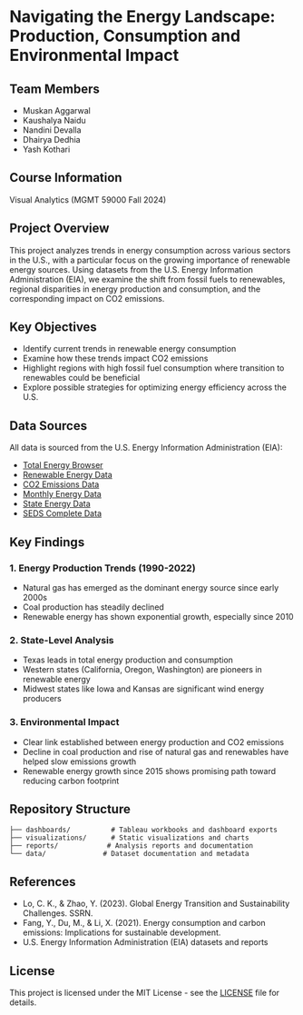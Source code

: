# Navigating the Energy Landscape: Production, Consumption and Environmental Impact

## Team Members
- Muskan Aggarwal
- Kaushalya Naidu
- Nandini Devalla
- Dhairya Dedhia
- Yash Kothari

## Course Information
Visual Analytics (MGMT 59000 Fall 2024)

## Project Overview
This project analyzes trends in energy consumption across various sectors in the U.S., with a particular focus on the growing importance of renewable energy sources. Using datasets from the U.S. Energy Information Administration (EIA), we examine the shift from fossil fuels to renewables, regional disparities in energy production and consumption, and the corresponding impact on CO2 emissions.

## Key Objectives
- Identify current trends in renewable energy consumption
- Examine how these trends impact CO2 emissions
- Highlight regions with high fossil fuel consumption where transition to renewables could be beneficial
- Explore possible strategies for optimizing energy efficiency across the U.S.

## Data Sources
All data is sourced from the U.S. Energy Information Administration (EIA):
- [Total Energy Browser](https://www.eia.gov/opendata/browser/total-energy)
- [Renewable Energy Data](https://www.eia.gov/renewable/data.php#summary)
- [CO2 Emissions Data](https://www.eia.gov/opendata/browser/co2-emissions/co2-emissions-and-carbon-coefficients)
- [Monthly Energy Data](https://www.eia.gov/totalenergy/data/monthly/)
- [State Energy Data](https://www.eia.gov/state/?sid=US)
- [SEDS Complete Data](https://www.eia.gov/state/seds/seds-data-complete.php)

## Key Findings

### 1. Energy Production Trends (1990-2022)
- Natural gas has emerged as the dominant energy source since early 2000s
- Coal production has steadily declined
- Renewable energy has shown exponential growth, especially since 2010

### 2. State-Level Analysis
- Texas leads in total energy production and consumption
- Western states (California, Oregon, Washington) are pioneers in renewable energy
- Midwest states like Iowa and Kansas are significant wind energy producers

### 3. Environmental Impact
- Clear link established between energy production and CO2 emissions
- Decline in coal production and rise of natural gas and renewables have helped slow emissions growth
- Renewable energy growth since 2015 shows promising path toward reducing carbon footprint

## Repository Structure
```
├── dashboards/          # Tableau workbooks and dashboard exports
├── visualizations/      # Static visualizations and charts
├── reports/            # Analysis reports and documentation
└── data/              # Dataset documentation and metadata
```

## References
- Lo, C. K., & Zhao, Y. (2023). Global Energy Transition and Sustainability Challenges. SSRN.
- Fang, Y., Du, M., & Li, X. (2021). Energy consumption and carbon emissions: Implications for sustainable development.
- U.S. Energy Information Administration (EIA) datasets and reports

## License
This project is licensed under the MIT License - see the [LICENSE](LICENSE) file for details. 